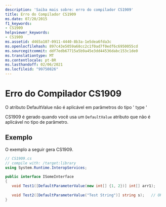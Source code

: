 ```yaml
---
description: 'Saiba mais sobre: erro do compilador CS1909'
title: Erro do Compilador CS1909
ms.date: 07/20/2015
f1_keywords:
- CS1909
helpviewer_keywords:
- CS1909
ms.assetid: d465a107-0911-4440-8b3a-1e5dea6fda3c
ms.openlocfilehash: 897c43e5059a68cc2c1f0ad7f0edf6c6950055cd
ms.sourcegitcommit: ddf7edb67715a5b9a45e3dd44536dabc153c1de0
ms.translationtype: MT
ms.contentlocale: pt-BR
ms.lasthandoff: 02/06/2021
ms.locfileid: "99750826"
---
```

# <a name="compiler-error-cs1909"></a>Erro do Compilador CS1909

O atributo DefaultValue não é aplicável em parâmetros do tipo ' type '  
  
 CS1909 é gerado quando você usa um `DefaultValue` atributo que não é aplicável no tipo de parâmetro.  
  
## <a name="example"></a>Exemplo  

 O exemplo a seguir gera CS1909.  
  
```csharp  
// CS1909.cs  
// compile with: /target:library  
using System.Runtime.InteropServices;  
  
public interface ISomeInterface  
{  
   void Test1([DefaultParameterValue(new int[] {1, 2})] int[] arr1);   // CS1909  
  
   void Test2([DefaultParameterValue("Test String")] string s);   // OK  
}  
```
